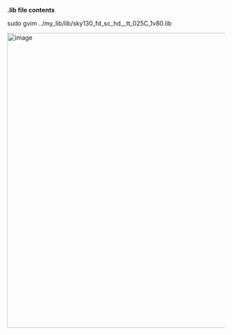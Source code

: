 **.lib file contents**

sudo gvim ../my_lib/lib/sky130_fd_sc_hd__tt_025C_1v80.lib

<img width="1008" height="683" alt="image" src="https://github.com/user-attachments/assets/095d2265-bee7-4703-86dc-b8bbbedce863" />


